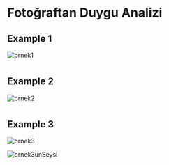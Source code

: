 # Fotoğraftan Duygu Analizi 
## Example 1
![ornek1](https://github.com/cemgx/goruntuIsleme/assets/95704587/686396f3-ed16-4e9f-8a1c-7816dfa47d6d)
#
## Example 2
![ornek2](https://github.com/cemgx/goruntuIsleme/assets/95704587/82c0fb24-4d9d-4400-a3c0-38450b103f57)
#
## Example 3
![ornek3](https://github.com/cemgx/goruntuIsleme/assets/95704587/e96e613f-c292-4705-8699-1e7efb6d4658)

![ornek3unSeysi](https://github.com/cemgx/goruntuIsleme/assets/95704587/49ac6041-83d6-4914-b922-bb79a8de1883)
